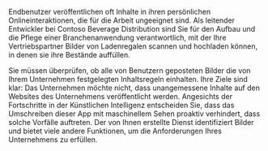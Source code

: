 Endbenutzer veröffentlichen oft Inhalte in ihren persönlichen Onlineinteraktionen, die für die Arbeit ungeeignet sind. Als leitender Entwickler bei Contoso Beverage Distribution sind Sie für den Aufbau und die Pflege einer Branchenanwendung verantwortlich, mit der Ihre Vertriebspartner Bilder von Ladenregalen scannen und hochladen können, in denen sie ihre Bestände auffüllen. 

Sie müssen überprüfen, ob alle von Benutzern geposteten Bilder die von Ihrem Unternehmen festgelegten Inhaltsregeln einhalten. Ihre Ziele sind klar: Das Unternehmen möchte nicht, dass unangemessene Inhalte auf den Websites des Unternehmens veröffentlicht werden. Angesichts der Fortschritte in der Künstlichen Intelligenz entscheiden Sie, dass das Umschreiben dieser App mit maschinellem Sehen proaktiv verhindert, dass solche Vorfälle auftreten. Der von Ihnen erstellte Dienst identifiziert Bilder und bietet viele andere Funktionen, um die Anforderungen Ihres Unternehmens zu erfüllen.

<!--## Learning objectives 
- Create a Computer Vision API Service
- Analyze an image and identify its content
- Generate thumbnails
- Extract printed text
- Convert handwritten words into text-->

